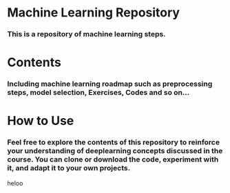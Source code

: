 # Machine Learning Repository
### This is a repository of machine learning steps.

# Contents
### Including machine learning roadmap such as preprocessing steps, model selection, Exercises, Codes and so on...

# How to Use
### Feel free to explore the contents of this repository to reinforce your understanding of deeplearning concepts discussed in the course. You can clone or download the code, experiment with it, and adapt it to your own projects.


heloo 
